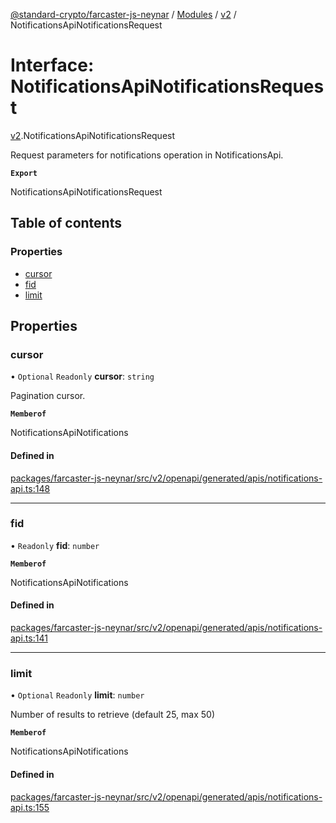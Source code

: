[@standard-crypto/farcaster-js-neynar](../README.md) / [Modules](../modules.md) / [v2](../modules/v2.md) / NotificationsApiNotificationsRequest

# Interface: NotificationsApiNotificationsRequest

[v2](../modules/v2.md).NotificationsApiNotificationsRequest

Request parameters for notifications operation in NotificationsApi.

**`Export`**

NotificationsApiNotificationsRequest

## Table of contents

### Properties

- [cursor](v2.NotificationsApiNotificationsRequest.md#cursor)
- [fid](v2.NotificationsApiNotificationsRequest.md#fid)
- [limit](v2.NotificationsApiNotificationsRequest.md#limit)

## Properties

### cursor

• `Optional` `Readonly` **cursor**: `string`

Pagination cursor.

**`Memberof`**

NotificationsApiNotifications

#### Defined in

[packages/farcaster-js-neynar/src/v2/openapi/generated/apis/notifications-api.ts:148](https://github.com/standard-crypto/farcaster-js/blob/main/packages/farcaster-js-neynar/src/v2/openapi/generated/apis/notifications-api.ts#L148)

___

### fid

• `Readonly` **fid**: `number`

**`Memberof`**

NotificationsApiNotifications

#### Defined in

[packages/farcaster-js-neynar/src/v2/openapi/generated/apis/notifications-api.ts:141](https://github.com/standard-crypto/farcaster-js/blob/main/packages/farcaster-js-neynar/src/v2/openapi/generated/apis/notifications-api.ts#L141)

___

### limit

• `Optional` `Readonly` **limit**: `number`

Number of results to retrieve (default 25, max 50)

**`Memberof`**

NotificationsApiNotifications

#### Defined in

[packages/farcaster-js-neynar/src/v2/openapi/generated/apis/notifications-api.ts:155](https://github.com/standard-crypto/farcaster-js/blob/main/packages/farcaster-js-neynar/src/v2/openapi/generated/apis/notifications-api.ts#L155)
